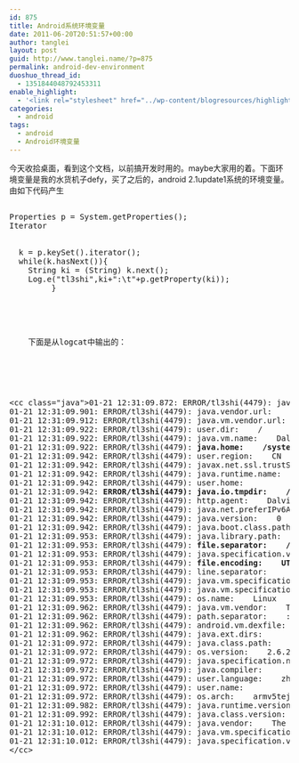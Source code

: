 ```yaml
---
id: 875
title: Android系统环境变量
date: 2011-06-20T20:51:57+00:00
author: tanglei
layout: post
guid: http://www.tanglei.name/?p=875
permalink: android-dev-environment
duoshuo_thread_id:
  - 1351844048792453311
enable_highlight:
  - '<link rel="stylesheet" href="../wp-content/blogresources/highlightconfig/highlight.default.min.css"><script src="../wp-content/blogresources/highlightconfig/jquery-2.1.4.min.js"></script><script src="../wp-content/blogresources/highlightconfig/enable_highlight.js"></script>'
categories:
  - android
tags:
  - android
  - Android环境变量
---
```

今天收拾桌面，看到这个文档，以前搞开发时用的。maybe大家用的着。下面环境变量是我的水货机子defy，买了之后的，android 2.1update1系统的环境变量。由如下代码产生

<pre><cc class="java">
Properties p = System.getProperties();
Iterator

<Object>
  k = p.keySet().iterator();
  while(k.hasNext()){
  	String ki = (String) k.next();
  	Log.e("tl3shi",ki+":\t"+p.getProperty(ki));
         }
  </cc></pre>
  
  
  <p>
    下面是从logcat中输出的：
  </p>
  
  
  <pre>&lt;cc class="java">01-21 12:31:09.872: ERROR/tl3shi(4479): java.vm.version:    1.1.0
01-21 12:31:09.901: ERROR/tl3shi(4479): java.vendor.url:    http://www.android.com/
01-21 12:31:09.912: ERROR/tl3shi(4479): java.vm.vendor.url:    http://www.android.com/
01-21 12:31:09.922: ERROR/tl3shi(4479): user.dir:    /
01-21 12:31:09.922: ERROR/tl3shi(4479): java.vm.name:    Dalvik
01-21 12:31:09.922: ERROR/tl3shi(4479): <strong>java.home:    /system</strong>
01-21 12:31:09.942: ERROR/tl3shi(4479): user.region:    CN
01-21 12:31:09.942: ERROR/tl3shi(4479): javax.net.ssl.trustStore:    /system/etc/security/cacerts.bks
01-21 12:31:09.942: ERROR/tl3shi(4479): java.runtime.name:    Android Runtime
01-21 12:31:09.942: ERROR/tl3shi(4479): user.home:    
01-21 12:31:09.942: <strong>ERROR/tl3shi(4479): java.io.tmpdir:    /sdcard</strong>
01-21 12:31:09.942: ERROR/tl3shi(4479): http.agent:    Dalvik/1.1.0 (Linux; U; Android 2.1; sdk Build/ERD79)
01-21 12:31:09.942: ERROR/tl3shi(4479): java.net.preferIPv6Addresses:    true
01-21 12:31:09.942: ERROR/tl3shi(4479): java.version:    0
01-21 12:31:09.942: ERROR/tl3shi(4479): java.boot.class.path:    /system/framework/core.jar:/system/framework/ext.jar:/system/framework/framework.jar:/system/framework/android.policy.jar:/system/framework/services.jar
01-21 12:31:09.953: ERROR/tl3shi(4479): java.library.path:    /system/lib
01-21 12:31:09.953: ERROR/tl3shi(4479): <strong>file.separator:    /</strong>
01-21 12:31:09.953: ERROR/tl3shi(4479): java.specification.vendor:    The Android Project
01-21 12:31:09.953: ERROR/tl3shi(4479):<strong> file.encoding:    UTF-8</strong>
01-21 12:31:09.953: ERROR/tl3shi(4479): line.separator:    
01-21 12:31:09.953: ERROR/tl3shi(4479): java.vm.specification.version:    0.9
01-21 12:31:09.953: ERROR/tl3shi(4479): java.vm.specification.vendor:    The Android Project
01-21 12:31:09.953: ERROR/tl3shi(4479): os.name:    Linux
01-21 12:31:09.962: ERROR/tl3shi(4479): java.vm.vendor:    The Android Project
01-21 12:31:09.962: ERROR/tl3shi(4479): path.separator:    :
01-21 12:31:09.962: ERROR/tl3shi(4479): android.vm.dexfile:    true
01-21 12:31:09.962: ERROR/tl3shi(4479): java.ext.dirs:    
01-21 12:31:09.972: ERROR/tl3shi(4479): java.class.path:    .
01-21 12:31:09.972: ERROR/tl3shi(4479): os.version:    2.6.29-00255-g7ca5167
01-21 12:31:09.972: ERROR/tl3shi(4479): java.specification.name:    Dalvik Core Library
01-21 12:31:09.972: ERROR/tl3shi(4479): java.compiler:    
01-21 12:31:09.972: ERROR/tl3shi(4479): user.language:    zh
01-21 12:31:09.972: ERROR/tl3shi(4479): user.name:    
01-21 12:31:09.972: ERROR/tl3shi(4479): os.arch:    armv5tejl
01-21 12:31:09.982: ERROR/tl3shi(4479): java.runtime.version:    0.9
01-21 12:31:09.992: ERROR/tl3shi(4479): java.class.version:    46.0
01-21 12:31:10.012: ERROR/tl3shi(4479): java.vendor:    The Android Project
01-21 12:31:10.012: ERROR/tl3shi(4479): java.vm.specification.name:    Dalvik Virtual Machine Specification
01-21 12:31:10.012: ERROR/tl3shi(4479): java.specification.version:    0.9
&lt;/cc></pre>
